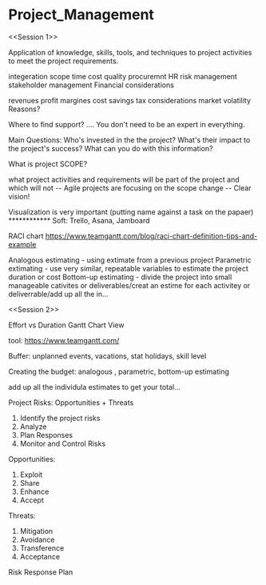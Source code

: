 # Project_Management

<<Session 1>>

Application of knowledge, skills, tools, and techniques to project activities to meet the project requirements.

integeration
scope
time
cost
quality
procuremnt
HR
risk management
stakeholder management
Financial considerations

revenues
profit margines
cost savings
tax considerations
market volatility
Reasons?

Where to find support? .... You don't need to be an expert in everything.

Main Questions: Who's invested in the the project? What's their impact to the project's success? What can you do with this information?

What is project SCOPE?

what project activities and requirements will be part of the project and which will not
-- Agile projects are focusing on the scope change -- Clear vision!

Visualization is very important (putting name against a task on the papaer) ************ Soft: Trello, Asana, Jamboard

RACI chart https://www.teamgantt.com/blog/raci-chart-definition-tips-and-example

Analogous estimating - using extimate from a previous project Parametric extimating - use very similar, repeatable variables to estimate the project duration or cost Bottom-up estimating - divide the project into small manageable cativites or deliverables/creat an estime for each activitey or deliverrable/add up all the in...

<<Session 2>>

Effort vs Duration
Gantt Chart View

tool: https://www.teamgantt.com/

Buffer: unplanned events, vacations, stat holidays, skill level

Creating the budget:
analogous , parametric, bottom-up estimating

add up all the individula estimates to get your total...

Project Risks: Opportunities + Threats
1. Identify the project risks
2. Analyze
3. Plan Responses
4. Monitor and Control Risks

Opportunities:
1. Exploit
2. Share
3. Enhance
4. Accept

Threats:
1. Mitigation
2. Avoidance
3. Transference
4. Acceptance

Risk Response Plan


